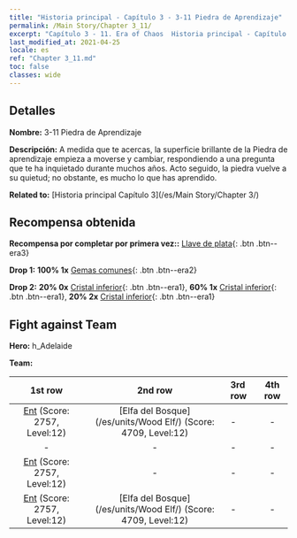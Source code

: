 ```yaml
---
title: "Historia principal - Capítulo 3 - 3-11 Piedra de Aprendizaje"
permalink: /Main Story/Chapter 3_11/
excerpt: "Capítulo 3 - 11. Era of Chaos  Historia principal - Capítulo 3_11. 3-11 Piedra de Aprendizaje"
last_modified_at: 2021-04-25
locale: es
ref: "Chapter 3_11.md"
toc: false
classes: wide
---
```


## Detalles

 **Nombre:** 3-11 Piedra de Aprendizaje

 **Descripción:** A medida que te acercas, la superficie brillante de la Piedra de aprendizaje empieza a moverse y cambiar, respondiendo a una pregunta que te ha inquietado durante muchos años. Acto seguido, la piedra vuelve a su quietud; no obstante, es mucho lo que has aprendido.

 **Related to:** [Historia principal Capítulo 3](/es/Main Story/Chapter 3/)

## Recompensa obtenida

 **Recompensa por completar por primera vez::** [Llave de plata](/ItemsES/con_693/){: .btn .btn--era3}

 **Drop 1:** **100% 1x** [Gemas comunes](/ItemsES/mat_10/){: .btn .btn--era2}

 **Drop 2:** **20% 0x** [Cristal inferior](/ItemsES/mat_5/){: .btn .btn--era1}, **60% 1x** [Cristal inferior](/ItemsES/mat_5/){: .btn .btn--era1}, **20% 2x** [Cristal inferior](/ItemsES/mat_5/){: .btn .btn--era1}


## Fight against Team
 **Hero:** h_Adelaide

 **Team:**


  | 1st row | 2nd row | 3rd row | 4th row |
  |:----:|:----:|:----|:----:|
  | [Ent](/es/units/Treant/) (Score: 2757, Level:12)  | [Elfa del Bosque](/es/units/Wood Elf/) (Score: 4709, Level:12)  | - | - |
  | - | - | - | - |
  | [Ent](/es/units/Treant/) (Score: 2757, Level:12)  | - | - | - |
  | [Ent](/es/units/Treant/) (Score: 2757, Level:12)  | [Elfa del Bosque](/es/units/Wood Elf/) (Score: 4709, Level:12)  | - | - |


